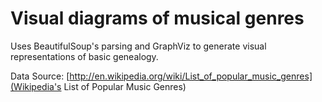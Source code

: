# Visual diagrams of musical genres

Uses BeautifulSoup's parsing and GraphViz to generate visual representations of basic genealogy. 

Data Source: [http://en.wikipedia.org/wiki/List_of_popular_music_genres](Wikipedia's List of Popular Music Genres)